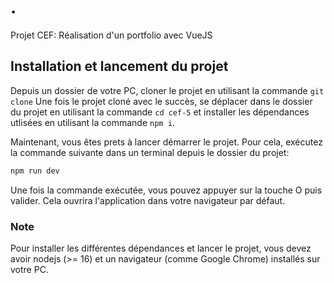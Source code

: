# .

Projet CEF: Réalisation d'un portfolio avec VueJS

## Installation et lancement du projet

Depuis un dossier de votre PC, cloner le projet en utilisant la commande `git clone`
Une fois le projet cloné avec le succès, se déplacer dans le dossier du projet en utilisant la commande `cd cef-5` et installer les dépendances utlisées en utilisant la commande `npm i`.

Maintenant, vous êtes prets à lancer démarrer le projet. Pour cela, exécutez la commande suivante dans un terminal depuis le dossier du projet:
```sh
npm run dev
```

Une fois la commande exécutée, vous pouvez appuyer sur la touche O puis valider. Cela ouvrira l'application dans votre navigateur par défaut.

### Note
Pour installer les différentes dépendances et lancer le projet, vous devez avoir nodejs (>= 16) et un navigateur (comme Google Chrome) installés sur votre PC.